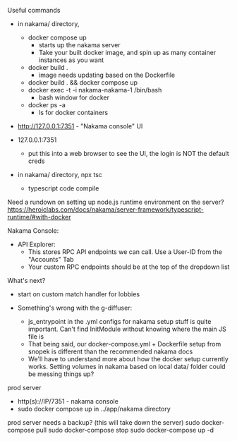 Useful commands
- in nakama/ directory, 
    - docker compose up
        - starts up the nakama server
        - Take your built docker image, and spin up as many container instances as you want
    - docker build .
        - image needs updating based on the Dockerfile
    - docker build . && docker compose up
    - docker exec -t -i nakama-nakama-1 /bin/bash
        - bash window for docker
    - docker ps -a
        - ls for docker containers

- http://127.0.0.1:7351 - "Nakama console" UI
- 127.0.0.1:7351
    - put this into a web browser to see the UI, the login is NOT the default creds
- in nakama/ directory, npx tsc
    - typescript code compile

Need a rundown on setting up node.js runtime environment on the server? https://heroiclabs.com/docs/nakama/server-framework/typescript-runtime/#with-docker

Nakama Console:
- API Explorer:
    - This stores RPC API endpoints we can call. Use a User-ID from the "Accounts" Tab
    - Your custom RPC endpoints should be at the top of the dropdown list

What's next?
- start on custom match handler for lobbies

- Something's wrong with the g-diffuser:
    - js_entrypoint in the .yml configs for nakama setup stuff is quite important. Can't find InitModule without knowing where the main JS file is
    - That being said, our docker-compose.yml + Dockerfile setup from snopek is different than the recommended nakama docs
    - We'll have to understand more about how the docker setup currently works. Setting volumes in nakama based on local data/ folder could be messing things up?


prod server
- http(s)://IP/7351 - nakama console
- sudo docker compose up in ../app/nakama directory

prod server needs a backup? (this will take down the server)
sudo docker-compose pull
sudo docker-compose stop
sudo docker-compose up -d